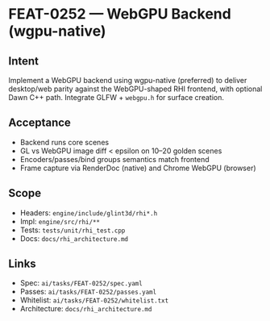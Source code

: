 # FEAT-0252 — WebGPU Backend (wgpu-native)

## Intent
Implement a WebGPU backend using wgpu-native (preferred) to deliver desktop/web parity against the WebGPU-shaped RHI frontend, with optional Dawn C++ path. Integrate GLFW + `webgpu.h` for surface creation.

## Acceptance
- Backend runs core scenes
- GL vs WebGPU image diff < epsilon on 10–20 golden scenes
- Encoders/passes/bind groups semantics match frontend
 - Frame capture via RenderDoc (native) and Chrome WebGPU (browser)

## Scope
- Headers: `engine/include/glint3d/rhi*.h`
- Impl: `engine/src/rhi/**`
- Tests: `tests/unit/rhi_test.cpp`
- Docs: `docs/rhi_architecture.md`

## Links
- Spec: `ai/tasks/FEAT-0252/spec.yaml`
- Passes: `ai/tasks/FEAT-0252/passes.yaml`
- Whitelist: `ai/tasks/FEAT-0252/whitelist.txt`
 - Architecture: `docs/rhi_architecture.md`
